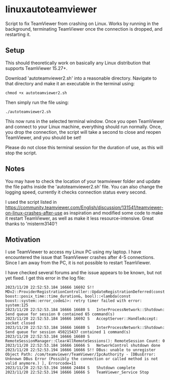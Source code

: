 # linuxautoteamviewer
Script to fix TeamViewer from crashing on Linux. Works by running in the background, terminating TeamViewer once the connection is dropped, and restarting it.

## Setup
This should theoretically work on basically any Linux distribution that supports TeamViewer 15.27+. 

Download 'autoteamviewer2.sh' into a reasonable directory. Navigate to that directory and make it an executable in the terminal using: 
```
chmod +x autoteamviewer2.sh
```

Then simply run the file using:
```
./autoteamviewer2.sh
```

This now runs in the selected terminal window. Once you open TeamViewer and connect to your Linux machine, everything should run normally. Once, you drop the connection, the script will take a second to close and reopen TeamViewer, and you should be set!

Please do not close this terminal session for the duration of use, as this will stop the script.

## Notes
You may have to check the location of your teamviewer folder and update the file paths inside the 'autoteamviewer2.sh' file. You can also change the logging speed, currently it checks connection status every second.

I used the script listed in https://community.teamviewer.com/English/discussion/131541/teamviewer-on-linux-crashes-after-use as inspiration and modified some code to make it restart TeamViewer, as well as make it less resource-intensive. Great thanks to 'misterm3140'!

## Motivation
I use TeamViewer to access my Linux PC using my laptop. I have encountered the issue that TeamViewer crashes after 4-5 connections. Since I am away from the PC, it is not possible to restart TeamViewer. 

I have checked several forums and the issue appears to be known, but not yet fixed. I get this error in the log file: 

```
2023/11/20 22:52:53.184 16666 16692 S!! MDv2::ProviderRegistrationController::UpdateRegistrationDeferred(const boost::posix_time::time_duration&, bool)::<lambda(const boost::system::error_code&)>: retry timer failed with error: system:125
2023/11/20 22:52:53.184 16666 16680 S   InterProcessNetwork::Shutdown: Send queue for session 0 contained 65 command(s)
2023/11/20 22:52:53.184 16666 16692 S   AcceptServer::HandleAccept: socket closed
2023/11/20 22:52:53.184 16666 16680 S   InterProcessNetwork::Shutdown: Send queue for session 450215437 contained 1 command(s)
2023/11/20 22:52:53.184 16666 16680 S   RemoteSessionManager::ClearAllRemoteSessions(): RemoteSession Count: 0
2023/11/20 22:52:53.184 16666 16666 S   NetworkControl shutdown done
2023/11/20 22:52:53.194 16666 16666 S!! DBus: unable to unregister Object Path: /com/teamviewer/TeamViewer/IpcAuthority - [DBusError: Unknown DBus Error (Possibly the connection or called method is not valid anymore.) ], Errorcode=11
2023/11/20 22:52:53.194 16666 24484 S   Shutdown complete
2023/11/20 22:52:53.194 16666 16666 S   TeamViewer_Service Stop
```
